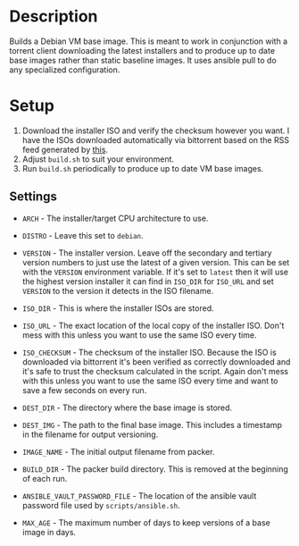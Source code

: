 # Description
Builds a Debian VM base image. This is meant to work in conjunction with a torrent client downloading the latest installers and to produce up to date base images rather than static baseline images. It uses ansible pull to do any specialized configuration.

# Setup
1. Download the installer ISO and verify the checksum however you want. I have the ISOs downloaded automatically via bittorrent based on the RSS feed generated by [this](https://github.com/haxwithaxe/debian-feed).
1. Adjust `build.sh` to suit your environment.
1. Run `build.sh` periodically to produce up to date VM base images.

## Settings
* `ARCH` - The installer/target CPU architecture to use.
* `DISTRO` - Leave this set to `debian`.
* `VERSION` - The installer version. Leave off the secondary and tertiary version numbers to just use the latest of a given version. This can be set with the `VERSION` environment variable. If it's set to `latest` then it will use the highest version installer it can find in `ISO_DIR` for `ISO_URL` and set `VERSION` to the version it detects in the ISO filename.
* `ISO_DIR` - This is where the installer ISOs are stored.
* `ISO_URL` - The exact location of the local copy of the installer ISO. Don't mess with this unless you want to use the same ISO every time.

* `ISO_CHECKSUM` - The checksum of the installer ISO. Because the ISO is downloaded via bittorrent it's been verified as correctly downloaded and it's safe to trust the checksum calculated in the script. Again don't mess with this unless you want to use the same ISO every time and want to save a few seconds on every run.
* `DEST_DIR` - The directory where the base image is stored.
* `DEST_IMG` - The path to the final base image. This includes a timestamp in the filename for output versioning.
* `IMAGE_NAME` - The initial output filename from packer.
* `BUILD_DIR` - The packer build directory. This is removed at the beginning of each run.
* `ANSIBLE_VAULT_PASSWORD_FILE` - The location of the ansible vault password file used by `scripts/ansible.sh`.
* `MAX_AGE` - The maximum number of days to keep versions of a base image in days.

